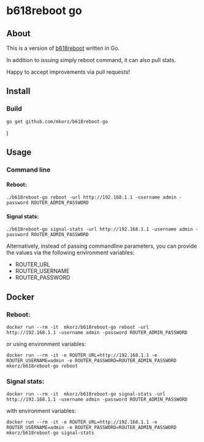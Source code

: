 # b618reboot go

## About
This is a version of [b618reboot](https://github.com/mkorz/b618reboot/) written in Go.

In addition to issuing simply reboot command, it can also pull stats.

Happy to accept improvements via pull requests!

## Install
### Build
```
go get github.com/mkorz/b618reboot-go
```
)
## Usage
### Command line
#### Reboot:
```
./b618reboot-go reboot -url http://192.168.1.1 -username admin -password ROUTER_ADMIN_PASSWORD
```
#### Signal stats:
```
./b618reboot-go signal-stats -url http://192.168.1.1 -username admin -password ROUTER_ADMIN_PASSWORD
```

Alternatively, instead of passing commandline parameters, you can provide the values via the following environment variables:
 * ROUTER_URL
 * ROUTER_USERNAME
 * ROUTER_PASSWORD

## Docker
### Reboot:
```
docker run --rm -it  mkorz/b618reboot-go reboot -url http://192.168.1.1 -username admin -password ROUTER_ADMIN_PASSWORD
```
or using environment variables:
```
docker run --rm -it -e ROUTER_URL=http://192.168.1.1 -e ROUTER_USERNAME=admin -e ROUTER_PASSWORD=ROUTER_ADMIN_PASSWORD mkorz/b618reboot-go reboot
```
### Signal stats:
```
docker run --rm -it  mkorz/b618reboot-go signal-stats -url http://192.168.1.1 -username admin -password ROUTER_ADMIN_PASSWORD
```
with environment variables:
```
docker run --rm -it -e ROUTER_URL=http://192.168.1.1 -e ROUTER_USERNAME=admin -e ROUTER_PASSWORD=ROUTER_ADMIN_PASSWORD  mkorz/b618reboot-go signal-stats
```

